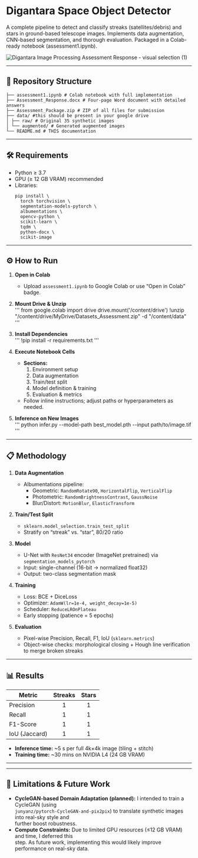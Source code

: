 # Digantara Space Object Detector

A complete pipeline to detect and classify streaks (satellites/debris) and stars in ground-based telescope images. Implements data augmentation, CNN-based segmentation, and thorough evaluation. Packaged in a Colab-ready notebook (assessment1.ipynb).

![Digantara Image Processing Assessment Response - visual selection (1)](https://github.com/user-attachments/assets/98072067-3e56-4e07-947c-df3e1b7b2a19)



---

## 🚀 Repository Structure

```
├── assessment1.ipynb # Colab notebook with full implementation
├── Assessment_Response.docx # Four-page Word document with detailed answers
├── Assessment_Package.zip # ZIP of all files for submission
├── data/ #this should be present in your google drive
│ ├── raw/ # Original 35 synthetic images
│ └── augmented/ # Generated augmented images
└── README.md # THIS documentation
```

---

## 🛠️ Requirements

- Python ≥ 3.7  
- GPU (≥ 12 GB VRAM) recommended  
- Libraries:  
  ```
  pip install \
    torch torchvision \
    segmentation-models-pytorch \
    albumentations \
    opencv-python \
    scikit-learn \
    tqdm \
    python-docx \
    scikit-image
  ```

---

## ⚙️ How to Run

1. **Open in Colab**  
   - Upload `assessment1.ipynb` to Google Colab or use “Open in Colab” badge.

2. **Mount Drive & Unzip**  
   '''
   from google.colab import drive
   drive.mount('/content/drive')
   !unzip "/content/drive/MyDrive/Datasets_Assessment.zip" -d "/content/data"
   '''

3. **Install Dependencies**  
   '''
   !pip install -r requirements.txt
   '''

4. **Execute Notebook Cells**  
   - **Sections:**  
     1. Environment setup  
     2. Data augmentation  
     3. Train/test split  
     4. Model definition & training  
     5. Evaluation & metrics  
   - Follow inline instructions; adjust paths or hyperparameters as needed.

5. **Inference on New Images**  
   '''
   python infer.py --model-path best_model.pth --input path/to/image.tif
   '''

---

## 📋 Methodology

1. **Data Augmentation**  
   - Albumentations pipeline:  
     - Geometric: `RandomRotate90`, `HorizontalFlip`, `VerticalFlip`  
     - Photometric: `RandomBrightnessContrast`, `GaussNoise`  
     - Blur/Distort: `MotionBlur`, `ElasticTransform`  

2. **Train/Test Split**  
   - `sklearn.model_selection.train_test_split`  
   - Stratify on “streak” vs. “star”, 80/20 ratio  

3. **Model**  
   - U-Net with `ResNet34` encoder (ImageNet pretrained) via `segmentation_models_pytorch`  
   - Input: single-channel (16-bit → normalized float32)  
   - Output: two-class segmentation mask  

4. **Training**  
   - Loss: BCE + DiceLoss  
   - Optimizer: `AdamW(lr=1e-4, weight_decay=1e-5)`  
   - Scheduler: `ReduceLROnPlateau`  
   - Early stopping (patience = 5 epochs)  

5. **Evaluation**  
   - Pixel-wise Precision, Recall, F1, IoU (`sklearn.metrics`)  
   - Object-wise checks: morphological closing + Hough line verification to merge broken streaks  



---

## 📊 Results

| Metric            | Streaks | Stars  |
|-------------------|:-------:|:------:|
| Precision         |     1   |    1   |
| Recall            |     1   |    1   |
| F1-Score          |     1   |    1   |
| IoU (Jaccard)     |     1   |    1   |

- **Inference time:** ~5 s per full 4k×4k image (tiling + stitch)  
- **Training time:** ~30 mins on NVIDIA L4 (24 GB VRAM)  

---

---

## 🚧 Limitations & Future Work

- **CycleGAN-based Domain Adaptation (planned):** I intended to train a CycleGAN (using  
  `junyanz/pytorch-CycleGAN-and-pix2pix`) to translate synthetic images into real-sky style and  
  further boost robustness.  
- **Compute Constraints:** Due to limited GPU resources (≤12 GB VRAM) and time, I deferred this  
  step. As future work, implementing this would likely improve performance on real-sky data.


